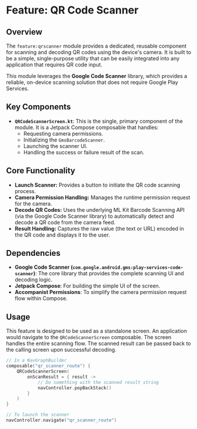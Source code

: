 # Feature: QR Code Scanner

## Overview

The `feature:qrscanner` module provides a dedicated, reusable component for scanning and decoding QR codes using the device's camera. It is built to be a simple, single-purpose utility that can be easily integrated into any application that requires QR code input.

This module leverages the **Google Code Scanner** library, which provides a reliable, on-device scanning solution that does not require Google Play Services.

## Key Components

-   **`QRCodeScannerScreen.kt`**: This is the single, primary component of the module. It is a Jetpack Compose composable that handles:
    -   Requesting camera permissions.
    -   Initializing the `GmsBarcodeScanner`.
    -   Launching the scanner UI.
    -   Handling the success or failure result of the scan.

## Core Functionality

-   **Launch Scanner:** Provides a button to initiate the QR code scanning process.
-   **Camera Permission Handling:** Manages the runtime permission request for the camera.
-   **Decode QR Codes:** Uses the underlying ML Kit Barcode Scanning API (via the Google Code Scanner library) to automatically detect and decode a QR code from the camera feed.
-   **Result Handling:** Captures the raw value (the text or URL) encoded in the QR code and displays it to the user.

## Dependencies

-   **Google Code Scanner (`com.google.android.gms:play-services-code-scanner`)**: The core library that provides the complete scanning UI and decoding logic.
-   **Jetpack Compose**: For building the simple UI of the screen.
-   **Accompanist Permissions**: To simplify the camera permission request flow within Compose.

## Usage

This feature is designed to be used as a standalone screen. An application would navigate to the `QRCodeScannerScreen` composable. The screen handles the entire scanning flow. The scanned result can be passed back to the calling screen upon successful decoding.

```kotlin
// In a NavGraphBuilder
composable("qr_scanner_route") {
    QRCodeScannerScreen(
        onScanResult = { result ->
            // Do something with the scanned result string
            navController.popBackStack()
        }
    )
}

// To launch the scanner
navController.navigate("qr_scanner_route")
```